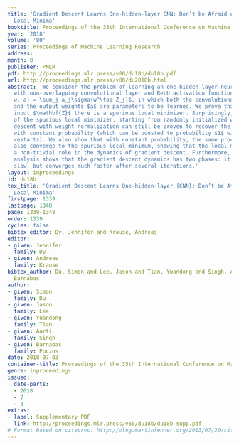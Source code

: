 ```yaml
---
title: 'Gradient Descent Learns One-hidden-layer CNN: Don’t be Afraid of Spurious
  Local Minima'
booktitle: Proceedings of the 35th International Conference on Machine Learning
year: '2018'
volume: '80'
series: Proceedings of Machine Learning Research
address: 
month: 0
publisher: PMLR
pdf: http://proceedings.mlr.press/v80/du18b/du18b.pdf
url: http://proceedings.mlr.press/v80/du2018b.html
abstract: 'We consider the problem of learning an one-hidden-layer neural network
  with non-overlapping convolutional layer and ReLU activation function, i.e., $f(Z;
  w, a) = \sum_j a_j\sigma(w^\top Z_j)$, in which both the convolutional weights $w$
  and the output weights $a$ are parameters to be learned. We prove that with Gaussian
  input $\mathbf{Z}$ there is a spurious local minimizer. Surprisingly, in the presence
  of the spurious local minimizer, starting from randomly initialized weights, gradient
  descent with weight normalization can still be proven to recover the true parameters
  with constant probability (which can be boosted to probability $1$ with multiple
  restarts). We also show that with constant probability, the same procedure could
  also converge to the spurious local minimum, showing that the local minimum plays
  a non-trivial role in the dynamics of gradient descent. Furthermore, a quantitative
  analysis shows that the gradient descent dynamics has two phases: it starts off
  slow, but converges much faster after several iterations.'
layout: inproceedings
id: du18b
tex_title: 'Gradient Descent Learns One-hidden-layer {CNN}: Don’t be Afraid of Spurious
  Local Minima'
firstpage: 1339
lastpage: 1348
page: 1339-1348
order: 1339
cycles: false
bibtex_editor: Dy, Jennifer and Krause, Andreas
editor:
- given: Jennifer
  family: Dy
- given: Andreas
  family: Krause
bibtex_author: Du, Simon and Lee, Jason and Tian, Yuandong and Singh, Aarti and Poczos,
  Barnabas
author:
- given: Simon
  family: Du
- given: Jason
  family: Lee
- given: Yuandong
  family: Tian
- given: Aarti
  family: Singh
- given: Barnabas
  family: Poczos
date: 2018-07-03
container-title: Proceedings of the 35th International Conference on Machine Learning
genre: inproceedings
issued:
  date-parts:
  - 2018
  - 7
  - 3
extras:
- label: Supplementary PDF
  link: http://proceedings.mlr.press/v80/du18b/du18b-supp.pdf
# Format based on citeproc: http://blog.martinfenner.org/2013/07/30/citeproc-yaml-for-bibliographies/
---
```

